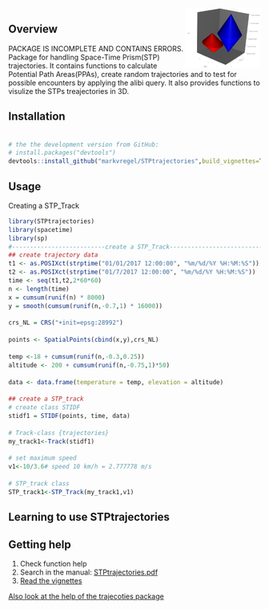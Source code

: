 <img src="logo.png" align="right" width="30%" height="30%"/>

Overview
--------

PACKAGE IS INCOMPLETE AND CONTAINS ERRORS. Package for handling Space-Time Prism(STP) trajectories.
 It contains functions to calculate Potential Path Areas(PPAs), create random
 trajectories and to test for possible encounters by applying the alibi query.
 It also provides functions to visulize the STPs treajectories in 3D.
 
Installation
------------

``` r

# the the development version from GitHub:
# install.packages("devtools")
devtools::install_github("markvregel/STPtrajectories",build_vignettes=TRUE)
```

Usage
-----

Creating a STP_Track

``` r
library(STPtrajectories)
library(spacetime)
library(sp)
#--------------------------create a STP_Track--------------------------
## create trajectory data
t1 <- as.POSIXct(strptime("01/01/2017 12:00:00", "%m/%d/%Y %H:%M:%S"))
t2 <- as.POSIXct(strptime("01/7/2017 12:00:00", "%m/%d/%Y %H:%M:%S"))
time <- seq(t1,t2,2*60*60)
n <- length(time)
x = cumsum(runif(n) * 8000)
y = smooth(cumsum(runif(n,-0.7,1) * 16000))

crs_NL = CRS("+init=epsg:28992")

points <- SpatialPoints(cbind(x,y),crs_NL)

temp <-18 + cumsum(runif(n,-0.3,0.25))
altitude <- 200 + cumsum(runif(n,-0.75,1)*50)

data <- data.frame(temperature = temp, elevation = altitude)

## create a STP_track
# create class STIDF
stidf1 = STIDF(points, time, data)

# Track-class {trajectories}
my_track1<-Track(stidf1)

# set maximum speed
v1<-10/3.6# speed 10 km/h = 2.777778 m/s

# STP_track class
STP_track1<-STP_Track(my_track1,v1)
```

Learning to use STPtrajectories
----------------

Getting help
------------
1. Check function help
2. Search in the manual: [STPtrajectories.pdf](https://github.com/markvregel/STPtrajectories/blob/master/STPtrajectories.pdf)
3. [Read the vignettes](http://htmlpreview.github.io/?https://raw.githubusercontent.com/markvregel/STPtrajectories/master/vignettes/STP_Tracks.html)

[Also look at the help of the trajecoties package](https://cran.rstudio.com/web/packages/trajectories/index.html)
